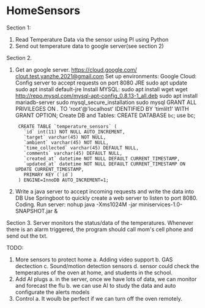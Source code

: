 # HomeSensors

Section 1:
1. Read Temperature Data via the sensor using PI using Python
2. Send out temperature data to google server(see section 2)

Section 2. 
1. Get an google server. 
      https://cloud.google.com/
      clout.test.yanzhe.2021@gmail.com
   Set up environments: 
      Google Cloud:
        Config server to accept requests on port 8080
      JRE
        sudo apt update
        sudo apt install default-jre
      Install MYSQL:
        sudo apt install wget
        wget http://repo.mysql.com/mysql-apt-config_0.8.13-1_all.deb
        sudo apt install mariadb-server
        sudo mysql_secure_installation
        sudo mysql
        GRANT ALL PRIVILEGES ON *.* TO 'root'@'localhost' IDENTIFIED BY 'timlilt1' WITH GRANT OPTION;
      Create DB and Tables:
        CREATE DATABASE `bc`;
        use bc;

        CREATE TABLE `temperature_sensors` (
          `id` int(11) NOT NULL AUTO_INCREMENT,
          `target` varchar(45) NOT NULL,
          `ambient` varchar(45) NOT NULL,
          `time_collected` varchar(45) DEFAULT NULL,
          `comments` varchar(45) DEFAULT NULL,
          `created_at` datetime NOT NULL DEFAULT CURRENT_TIMESTAMP,
          `updated_at` datetime NOT NULL DEFAULT CURRENT_TIMESTAMP ON UPDATE CURRENT_TIMESTAMP,
          PRIMARY KEY (`id`)
        ) ENGINE=InnoDB AUTO_INCREMENT=1;
        

2. Write a java server to accept incoming requests and write the data into DB
   Use Springboot to quickly create a web server to listen to port 8080. Coding.
   Run server: nohup java -Xms1024M -jar miniservices-1.0-SNAPSHOT.jar &
   

Section 3. 
Server monitors the status/data of the temperatures. Whenever there is an alarm triggered, the program should call mom's cell phone and send out the txt.

TODO:
1. More sensors to protect home
  a. Adding video support
  b. GAS dectection
  c. Sound/motion detection sensors
  d. sensor could check the temperatures of the oven at home, and students in the school. 
2. Add AI plugs
  a. in the server, once we have lots of data, we can monitor and forecast the flu
  b. we can use AI to study the data and auto configurate the alerts models
3. Control 
  a. It woulb be perfect if we can turn off the oven remotely.
